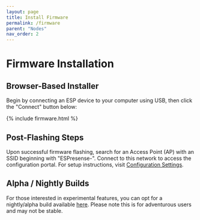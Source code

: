 ```yaml
---
layout: page
title: Install Firmware
permalink: /firmware
parent: "Nodes"
nav_order: 2
---
```


# Firmware Installation

## Browser-Based Installer

Begin by connecting an ESP device to your computer using USB, then click the "Connect" button below:

{% include firmware.html %}

## Post-Flashing Steps

Upon successful firmware flashing, search for an Access Point (AP) with an SSID beginning with "ESPresense-". Connect to this network to access the configuration portal. For setup instructions, visit [Configuration Settings](/configuration/settings).

## Alpha / Nightly Builds

For those interested in experimental features, you can opt for a nightly/alpha build available [here](/alpha). Please note this is for adventurous users and may not be stable.

